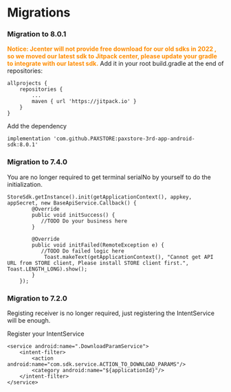 # Migrations

### Migration to 8.0.1
<font color=#ff8c00>**Notice: Jcenter will not provide free download for our old sdks in 2022 , so we moved our latest sdk to Jitpack center, please update your gradle to integrate with our latest sdk.**
</font>
Add it in your root build.gradle at the end of repositories:


	allprojects {
		repositories {
			...
			maven { url 'https://jitpack.io' }
		}
	}

 Add the dependency

```
implementation 'com.github.PAXSTORE:paxstore-3rd-app-android-sdk:8.0.1'
```

### Migration to 7.4.0

You are no longer required to get terminal serialNo by yourself to do the initialization.

    StoreSdk.getInstance().init(getApplicationContext(), appkey, appSecret, new BaseApiService.Callback() {
            @Override
            public void initSuccess() {
               //TODO Do your business here
            }
    
            @Override
            public void initFailed(RemoteException e) {
               //TODO Do failed logic here
                Toast.makeText(getApplicationContext(), "Cannot get API URL from STORE client, Please install STORE client first.", Toast.LENGTH_LONG).show();
            }
        });


### Migration to 7.2.0
Registing receiver is no longer required, just registering the IntentService will be enough.

Register your IntentService

    <service android:name=".DownloadParamService">
        <intent-filter>
            <action android:name="com.sdk.service.ACTION_TO_DOWNLOAD_PARAMS"/>
            <category android:name="${applicationId}"/>
        </intent-filter>
    </service>



